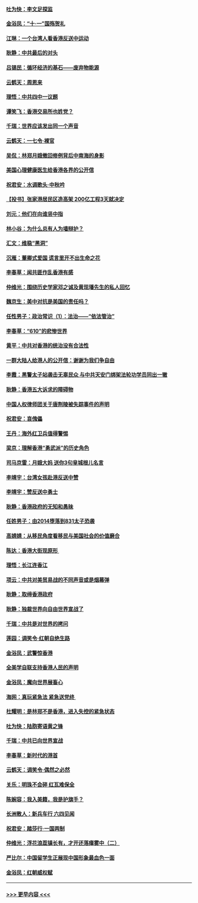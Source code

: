 #### [吐为快：李文足探监](../pages/nsc993/n11509622.md?t=09100744) 
#### [金浴凤：“十‧一”国殇贺礼](../pages/nsc993/n11509593.md?t=09100744) 
#### [江琳：一个台湾人看香港反送中运动](../pages/nsc993/n11509211.md?t=09100744) 
#### [耿静：中共最后的对头](../pages/nsc993/n11508308.md?t=09100744) 
#### [吕锡民：循环经济的基石——废弃物能源](../pages/nsc993/n11508212.md?t=09100744) 
#### [云鹤天：周恩来](../pages/nsc993/n11508055.md?t=09100744) 
#### [理悟：中共四中一议题](../pages/nsc993/n11507782.md?t=09100744) 
#### [谭笑飞：香港交易所也姓党？](../pages/nsc993/n11507753.md?t=09100744) 
#### [千瑞：世界应该发出同一个声音](../pages/nsc993/n11507290.md?t=09100744) 
#### [云鹤天：一七令‧裸官](../pages/nsc993/n11507177.md?t=09100744) 
#### [吴侃：林郑月娥撤回修例背后中南海的身影](../pages/nsc993/n11506876.md?t=09100744) 
#### [美国心理健康医生给香港各界的公开信](../pages/nsc993/n11506809.md?t=09100744) 
#### [祝君安：水调歌头‧中秋吟](../pages/nsc993/n11506758.md?t=09100744) 
#### [【投书】张家港居民区造高架 200亿工程3天就决定](../pages/nsc993/n11506682.md?t=09100744) 
#### [刘元：他们在向谁竖中指](../pages/nsc993/n11505384.md?t=09100744) 
#### [林小谷：为什么总有人为墙辩护？](../pages/nsc993/n11505226.md?t=09100744) 
#### [汇文：维稳“黑洞”](../pages/nsc993/n11504347.md?t=09100744) 
#### [沉雁：董卿式爱国 谎言里开不出生命之花](../pages/nsc993/n11503215.md?t=09100744) 
#### [李春草：闻共匪作乱香港有感](../pages/nsc993/n11503072.md?t=09100744) 
#### [仲维光：围绕历史学家邓之诚及黄现璠先生的私人回忆](../pages/nsc993/n11501330.md?t=09100744) 
#### [魏京生：美中对抗是美国的责任吗？](../pages/nsc993/n11500723.md?t=09100744) 
#### [任性男子：政治常识（1）：法治——“依法管治”](../pages/nsc993/n11500791.md?t=09100744) 
#### [李春草：“610”的悲惨世界](../pages/nsc993/n11501141.md?t=09100744) 
#### [黄平：中共对香港的统治没有合法性](../pages/nsc993/n11499473.md?t=09100744) 
#### [一群大陆人给港人的公开信：谢谢为我们争自由](../pages/nsc993/n11500402.md?t=09100744) 
#### [李霞：黑警太子站袭击无辜民众 与中共天安门绑架法轮功学员同出一辙](../pages/nsc993/n11499805.md?t=09100744) 
#### [耿静：香港五大诉求的障碍物](../pages/nsc993/n11497578.md?t=09100744) 
#### [中国人权律师团关于唐荆陵被失踪事件的声明](../pages/nsc993/n11500014.md?t=09100744) 
#### [祝君安：哀傀儡](../pages/nsc993/n11499776.md?t=09100744) 
#### [王丹：海外红卫兵值得警惕](../pages/nsc993/n11498138.md?t=09100744) 
#### [梁京：理解香港“勇武派”的历史角色](../pages/nsc993/n11498006.md?t=09100744) 
#### [司马京雷：月娥大妈  送你3句皇城根儿名言](../pages/nsc993/n11497885.md?t=09100744) 
#### [李靖宇：台湾女孩赴港反送中赞](../pages/nsc993/n11497721.md?t=09100744) 
#### [李靖宇：赞反送中勇士](../pages/nsc993/n11497452.md?t=09100744) 
#### [耿静：香港政府的无知和愚昧](../pages/nsc993/n11494238.md?t=09100744) 
#### [任姓男子：由2014堕落到831太子恐袭](../pages/nsc993/n11496683.md?t=09100744) 
#### [高婧婧：从移民角度看移民与美国社会的价值磨合](../pages/nsc993/n11495757.md?t=09100744) 
#### [陈达：香港大街现原形 ](../pages/nsc993/n11495441.md?t=09100744) 
#### [理悟：长江连香江](../pages/nsc993/n11495377.md?t=09100744) 
#### [项云：中共对美贸易战的不同声音或是烟幕弹](../pages/nsc993/n11494929.md?t=09100744) 
#### [耿静：取缔香港政府](../pages/nsc993/n11494218.md?t=09100744) 
#### [耿静：独裁世界向自由世界宣战了](../pages/nsc993/n11494190.md?t=09100744) 
#### [千瑞：中共是对世界的拷问](../pages/nsc993/n11493021.md?t=09100744) 
#### [莲园：调笑令‧红朝自绝生路](../pages/nsc993/n11493011.md?t=09100744) 
#### [金浴凤：武警惊香港](../pages/nsc993/n11492994.md?t=09100744) 
#### [全美学自联支持香港人民的声明](../pages/nsc993/n11492630.md?t=09100744) 
#### [金浴凤：魔向世界展畜心](../pages/nsc993/n11492599.md?t=09100744) 
#### [海网：真玩紧急法 紧急送党终 ](../pages/nsc993/n11492535.md?t=09100744) 
#### [杜耀明：是林郑不是香港，进入失控的紧急状态](../pages/nsc993/n11491420.md?t=09100744) 
#### [吐为快：陆胞寄语黄之锋](../pages/nsc993/n11491117.md?t=09100744) 
#### [千瑞：中共已向世界宣战](../pages/nsc993/n11490123.md?t=09100744) 
#### [李春草：新时代的港首](../pages/nsc993/n11489864.md?t=09100744) 
#### [云鹤天：调笑令·偶然之必然](../pages/nsc993/n11489701.md?t=09100744) 
#### [关乐：明珠不会碎 红瓦难保全](../pages/nsc993/n11489647.md?t=09100744) 
#### [陈婉容：我入美籍，我是护旗手？](../pages/nsc993/n11487908.md?t=09100744) 
#### [长洲散人：新兵车行 六四见闻](../pages/nsc993/n11487729.md?t=09100744) 
#### [祝君安：踏莎行‧一国两制](../pages/nsc993/n11487699.md?t=09100744) 
#### [仲维光：浮花浪蕊镇长有，才开还落瘴雾中（二）](../pages/nsc993/n11483286.md?t=09100744) 
#### [严比尔：中国留学生正展现中国形象最血色一面](../pages/nsc993/n11485145.md?t=09100744) 
#### [金浴凤：红朝威权赋](../pages/nsc993/n11485191.md?t=09100744) 

----
#### [ >>> 更早内容 <<< ](../indexes/nsc993-earlier.md)

